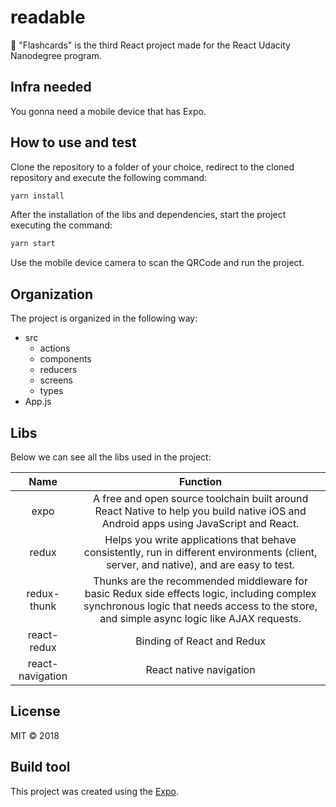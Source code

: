 # readable

:flower_playing_cards: "Flashcards" is the third React project made for the React Udacity Nanodegree program.

## Infra needed

You gonna need a mobile device that has Expo.

## How to use and test

Clone the repository to a folder of your choice, redirect to the cloned repository and execute the following command:

```javascript
yarn install
```
After the installation of the libs and dependencies, start the project executing the command:

```javascript
yarn start
```

Use the mobile device camera to scan the QRCode and run the project.

## Organization

The project is organized in the following way:

- src
  - actions
  - components
  - reducers
  - screens
  - types
- App.js

## Libs

Below we can see all the libs used in the project:

Name | Function
|:---:| :-----:|
expo | A free and open source toolchain built around React Native to help you build native iOS and Android apps using JavaScript and React.
redux | Helps you write applications that behave consistently, run in different environments (client, server, and native), and are easy to test.
redux-thunk | Thunks are the recommended middleware for basic Redux side effects logic, including complex synchronous logic that needs access to the store, and simple async logic like AJAX requests.
react-redux | Binding of React and Redux
react-navigation | React native navigation

## License

MIT © 2018

## Build tool

This project was created using the [Expo](https://expo.io/).
